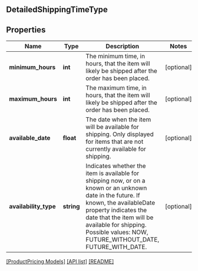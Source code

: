 ## DetailedShippingTimeType

## Properties

Name | Type | Description | Notes
------------ | ------------- | ------------- | -------------
**minimum_hours** | **int** | The minimum time, in hours, that the item will likely be shipped after the order has been placed. | [optional]
**maximum_hours** | **int** | The maximum time, in hours, that the item will likely be shipped after the order has been placed. | [optional]
**available_date** | **float** | The date when the item will be available for shipping. Only displayed for items that are not currently available for shipping. | [optional]
**availability_type** | **string** | Indicates whether the item is available for shipping now, or on a known or an unknown date in the future. If known, the availableDate property indicates the date that the item will be available for shipping. Possible values: NOW, FUTURE_WITHOUT_DATE, FUTURE_WITH_DATE. | [optional]

[[ProductPricing Models]](../) [[API list]](../../Api) [[README]](../../../README.md)
